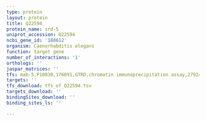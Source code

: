 ```yaml
---
type: protein
layout: protein
title: Q22594
protein_name: srd-5
uniprot_accession: Q22594
ncbi_gene_id: '188612'
organism: Caenorhabditis elegans
function: target gene
number_of_interactions: '1'
orthologs: ''
jaspar_matrices: ''
tfs: mab-5,P10038,176091,GTRD,chromatin immunoprecipitation assay,27924024%5Buid%5D,No
targets: ''
tfs_download: tfs_of_Q22594.tsv
targets_download: ''
bindingSites_download: ''
binding_sites_ls: ''

---
```


